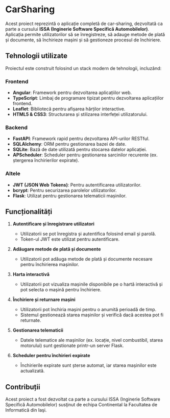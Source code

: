 # CarSharing

Acest proiect reprezintă o aplicație completă de car-sharing, dezvoltată ca parte a cursului **ISSA (Inginerie Software Specifică Automobilelor)**. Aplicația permite utilizatorilor să se înregistreze, să adauge metode de plată și documente, să închirieze mașini și să gestioneze procesul de închiriere.

## Tehnologii utilizate

Proiectul este construit folosind un stack modern de tehnologii, incluzând:

### Frontend
- **Angular**: Framework pentru dezvoltarea aplicațiilor web.
- **TypeScript**: Limbaj de programare tipizat pentru dezvoltarea aplicațiilor frontend.
- **Leaflet**: Bibliotecă pentru afișarea hărților interactive.
- **HTML5 & CSS3**: Structurarea și stilizarea interfeței utilizatorului.

### Backend
- **FastAPI**: Framework rapid pentru dezvoltarea API-urilor RESTful.
- **SQLAlchemy**: ORM pentru gestionarea bazei de date.
- **SQLite**: Bază de date utilizată pentru stocarea datelor aplicației.
- **APScheduler**: Scheduler pentru gestionarea sarcinilor recurente (ex. ștergerea închirierilor expirate).

### Altele
- **JWT (JSON Web Tokens)**: Pentru autentificarea utilizatorilor.
- **bcrypt**: Pentru securizarea parolelor utilizatorilor.
- **Flask**: Utilizat pentru gestionarea telematicii mașinilor.

## Funcționalități

1. **Autentificare și înregistrare utilizatori**
   - Utilizatorii se pot înregistra și autentifica folosind email și parolă.
   - Token-ul JWT este utilizat pentru autentificare.

2. **Adăugare metode de plată și documente**
   - Utilizatorii pot adăuga metode de plată și documente necesare pentru închirierea mașinilor.

3. **Harta interactivă**
   - Utilizatorii pot vizualiza mașinile disponibile pe o hartă interactivă și pot selecta o mașină pentru închiriere.

4. **Închiriere și returnare mașini**
   - Utilizatorii pot închiria mașini pentru o anumită perioadă de timp.
   - Sistemul gestionează starea mașinilor și verifică dacă acestea pot fi returnate.

5. **Gestionarea telematicii**
   - Datele telematice ale mașinilor (ex. locație, nivel combustibil, starea motorului) sunt gestionate printr-un server Flask.

6. **Scheduler pentru închirieri expirate**
   - Închirierile expirate sunt șterse automat, iar starea mașinilor este actualizată.

## Contribuții
Acest proiect a fost dezvoltat ca parte a cursului ISSA (Inginerie Software Specifică Automobilelor) susţinut de echipa Continental la Facultatea de Informatică din Iaşi.
